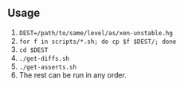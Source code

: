 ## Usage
1. `DEST=/path/to/same/level/as/xen-unstable.hg`
2. `for f in scripts/*.sh; do cp $f $DEST/; done`
3. `cd $DEST`
4. `./get-diffs.sh`
5. `./get-asserts.sh`
6. The rest can be run in any order.
